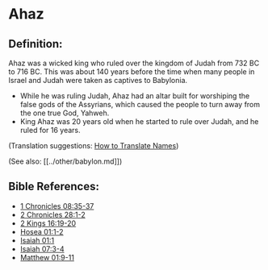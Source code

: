 # Ahaz #

## Definition: ##

Ahaz was a wicked king who ruled over the kingdom of Judah from 732 BC to 716 BC. This was about 140 years before the time when many people in Israel and Judah were taken as captives to Babylonia.

* While he was ruling Judah, Ahaz had an altar built for worshiping the false gods of the Assyrians, which caused the people to turn away from the one true God, Yahweh.
* King Ahaz was 20 years old when he started to rule over Judah, and he ruled for 16 years.

(Translation suggestions: [How to Translate Names](en/ta-vol1/translate/man/translate-names))

(See also: [[../other/babylon.md]])

## Bible References: ##

* [1 Chronicles 08:35-37](en/tn/1ch/help/08/35)
* [2 Chronicles 28:1-2](en/tn/2ch/help/28/01)
* [2 Kings 16:19-20](en/tn/2ki/help/16/19)
* [Hosea 01:1-2](en/tn/hos/help/01/01)
* [Isaiah 01:1](en/tn/isa/help/01/01)
* [Isaiah 07:3-4](en/tn/isa/help/07/03)
* [Matthew 01:9-11](en/tn/mat/help/01/09)